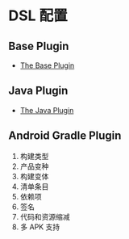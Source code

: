 # DSL 配置

## Base Plugin

- [The Base Plugin](https://docs.gradle.org/current/userguide/base_plugin.html)

## Java Plugin

- [The Java Plugin](https://docs.gradle.org/current/userguide/java_plugin.html)

## Android Gradle Plugin

1. 构建类型
2. 产品变种
3. 构建变体
4. 清单条目
5. 依赖项
6. 签名
7. 代码和资源缩减
8. 多 APK 支持